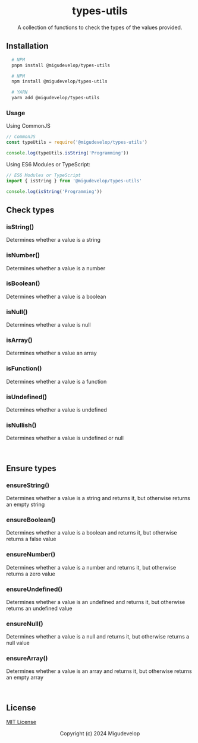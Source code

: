 <div align="center">

# types-utils

A collection of functions to check the types of the values provided.

</div>

## Installation

```sh
  # NPM
  pnpm install @migudevelop/types-utils

  # NPM
  npm install @migudevelop/types-utils

  # YARN
  yarn add @migudevelop/types-utils
```

### Usage

Using CommonJS

```js
// CommonJS
const typeUtils = require('@migudevelop/types-utils')

console.log(typeUtils.isString('Programming'))
```

Using ES6 Modules or TypeScript:

```js
// ES6 Modules or TypeScript
import { isString } from '@migudevelop/types-utils'

console.log(isString('Programming'))
```

## Check types

### isString()

Determines whether a value is a string

### isNumber()

Determines whether a value is a number

### isBoolean()

Determines whether a value is a boolean

### isNull()

Determines whether a value is null

### isArray()

Determines whether a value an array

### isFunction()

Determines whether a value is a function

### isUndefined()

Determines whether a value is undefined

### isNullish()

Determines whether a value is undefined or null

<br/>

## Ensure types

### ensureString()

Determines whether a value is a string and returns it, but otherwise returns an empty string

### ensureBoolean()

Determines whether a value is a boolean and returns it, but otherwise returns a false value

### ensureNumber()

Determines whether a value is a number and returns it, but otherwise returns a zero value

### ensureUndefined()

Determines whether a value is an undefined and returns it, but otherwise returns an undefined value

### ensureNull()

Determines whether a value is a null and returns it, but otherwise returns a null value

### ensureArray()

Determines whether a value is an array and returns it, but otherwise returns an empty array

<br/>

## License

[MIT License](/LICENSE)

<div align="center">

Copyright (c) 2024 Migudevelop

</div>
